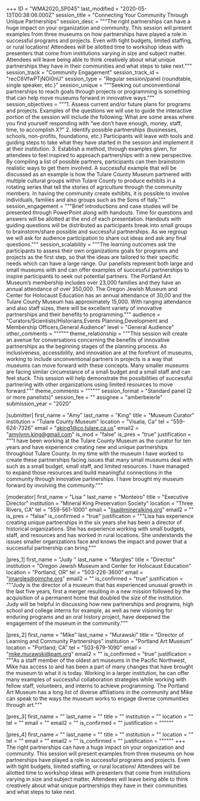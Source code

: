 +++
ID = "WMA2020_SP045"
last_modified = "2020-05-13T00:38:06.000Z"
session_title = "Connecting Your Community Through Unique Partnerships"
session_desc = """The right partnerships can have a huge impact on your organization and community. This session will present examples from three museums on how partnerships have played a role in successful programs and projects. Even with tight budgets, limited staffing, or rural locations! Attendees will be allotted time to workshop ideas with presenters that come from institutions varying in size and subject matter. Attendees will leave being able to think creatively about what unique partnerships they have in their communities and what steps to take next."""
session_track = "Community Engagement"
session_track_id = "recC6VfwPTjNOi0nU"
session_type = "Regular session/panel (roundtable, single speaker, etc.)"
session_unique = """Seeking out unconventional partnerships to reach goals through projects or programming is something that can help move museums forward in innovative ways."""
session_objectives = """1.     Assess current and/or future plans for programs and projects. Examples of the questions we will use to guide the interactive portion of the session will include the following: What are some areas where you find yourself responding with “we don’t have enough, money, staff, time, to accomplish X?” 2.     Identify possible partnerships (businesses, schools, non-profits, foundations, etc.) Participants will leave with tools and guiding steps to take what they have started in the session and implement it at their institution. 3.    Establish a method, through examples given, for attendees to feel inspired to approach partnerships with a new perspective. By compiling a list of possible partners, participants can then brainstorm realistic ways to get them involved. A successful example that will be discussed as an example is how the Tulare County Museum partnered with multiple cultural groups within Tulare County to produce exhibits in a rotating series that tell the stories of agriculture through the community members. In having the community create exhibits, it is possible to involve individuals, families and also groups such as the Sons of Italy."""
session_engagement = """Brief introductions and case studies will be presented through PowerPoint along with handouts. Time for questions and answers will be allotted at the end of each presentation. Handouts with guiding questions will be distributed as participants break into small groups to brainstorm/share possible and successful partnerships. As we regroup we will ask for audience participation to share out ideas and ask any final questions."""
session_scalability = """The learning outcomes ask the participants to assess their own organizations goals for programs and projects as the first step, so that the ideas are tailored to their specific needs which can have a large range. Our panelists represent both large and small museums with and can offer examples of successful partnerships to inspire participants to seek out potential partners. The Portland Art Museum’s membership includes over 23,000 families and they have an annual attendance of over 350,000. The Oregon Jewish Museum and Center for Holocaust Education has an annual attendance of 30,00 and the Tulare County Museum has approximately 15,000. With ranging attendance and also staff sizes, there will be excellent variety of innovative partnerships and their benefits to programming."""
audience = "Curators/Scientists/Historians,Events Planning,Development and Membership Officers,General Audience"
level = "General Audience"
other_comments = """"""
theme_relationship = """This session will create an avenue for conversations concerning the benefits of innovative partnerships as the beginning stages of the planning process. As inclusiveness, accessibility, and innovation are at the forefront of museums, working to include unconventional partners in projects is a way that museums can move forward with these concepts. Many smaller museums are facing similar circumstance of a small budget and a small staff and can feel stuck. This session will help demonstrate the possibilities of successful partnering with other organizations using limited resources to move forward."""
theme_comments = """"""
session_format = "Standard panel (2 or more panelists)"
session_fee = ""
assignee = "amberbeierle"
submission_year = "2020"

[submitter]
first_name = "Amy"
last_name = "King"
title = "Museum Curator"
institution = "Tulare County Museum"
location = "Visalia, Ca"
tel = "559-624-7326"
email = "aking1@co.tulare.ca.us"
email2 = "amylynn.king@gmail.com"
is_mod = "false"
is_pres = "true"
justification = """I have been working at the Tulare County Museum as the curator for ten years and have experience creating new and unique partnerships throughout Tulare County. In my time with the museum I have worked to create these partnerships facing issues that many small museums deal with such as a small budget, small staff, and limited resources. I have managed to expand those resources and build meaningful connections in the community through innovative partnerships. I have brought my museum forward by involving the community."""

[moderator]
first_name = "Lisa "
last_name = "Monteiro"
title = "Executive Director"
institution = "Mineral King Preservation Society"
location = "Three Rivers, CA"
tel = "559-561-1000"
email = "lisa@mineralking.org"
email2 = ""
is_pres = "false"
is_confirmed = "true"
justification = """Lisa has experience creating unique partnerships in the six years she has been a director of historical organizations. She has experience working with small budgets, staff, and resources and has worked in rural locations. She understands the issues smaller organizations face and knows the impact and power that a successful partnership can bring."""

[pres_1]
first_name = "Judy "
last_name = "Margles"
title = "Director"
institution = "Oregon Jewish Museum and Center for Holocaust Education"
location = "Portland, OR"
tel = "503-226-3600"
email = "jmargles@ojmche.org"
email2 = ""
is_confirmed = "true"
justification = """Judy is the director of a museum that has experienced unusual growth in the last five years, first a merger resulting in a new mission followed by the acquisition of a permanent home that doubled the size of the institution. Judy will be helpful in discussing how new partnerships and programs, high school and college interns for example, as well as new visioning for enduring programs and an oral history project, have deepened the engagement of the museum in the community."""

[pres_2]
first_name = "Mike"
last_name = "Murawski"
title = "Director of Learning and Community Partnerships"
institution = "Portland Art Museum"
location = "Portland, CA"
tel = "503-679-1090"
email = "mike.murawski@pam.org"
email2 = ""
is_confirmed = "true"
justification = """As a staff member of the oldest art museums in the Pacific Northwest, Mike has access to and has been a part of many changes that have brought the museum to what it is today. Working in a larger institution, he can offer many examples of successful collaboration strategies while working with fellow staff, volunteers, and interns to achieve programming. The Portland Art Museum has a long list of diverse affiliations in the community and Mike can speak to the ways the museum works to engage diverse communities through art."""

[pres_3]
first_name = ""
last_name = ""
title = ""
institution = ""
location = ""
tel = ""
email = ""
email2 = ""
is_confirmed = ""
justification = """"""

[pres_4]
first_name = ""
last_name = ""
title = ""
institution = ""
location = ""
tel = ""
email = ""
email2 = ""
is_confirmed = ""
justification = """"""
+++
The right partnerships can have a huge impact on your organization and community. This session will present examples from three museums on how partnerships have played a role in successful programs and projects. Even with tight budgets, limited staffing, or rural locations! Attendees will be allotted time to workshop ideas with presenters that come from institutions varying in size and subject matter. Attendees will leave being able to think creatively about what unique partnerships they have in their communities and what steps to take next.